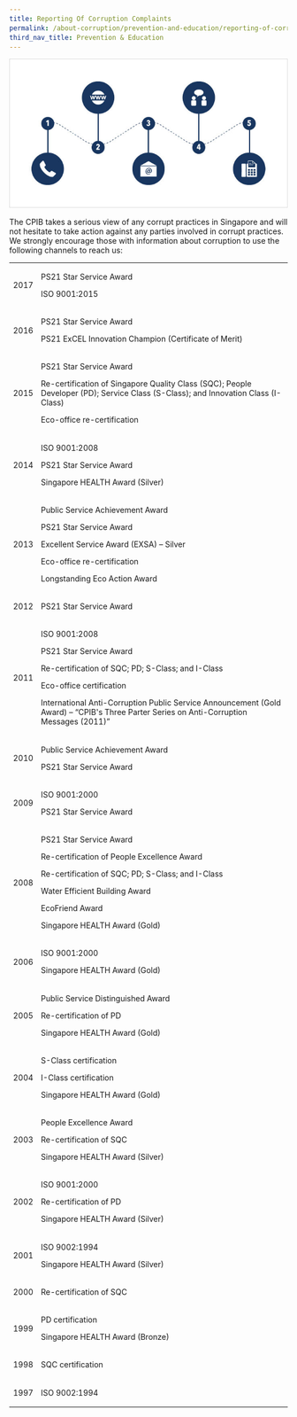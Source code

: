 ```yaml
---
title: Reporting Of Corruption Complaints
permalink: /about-corruption/prevention-and-education/reporting-of-corruption-complaints/
third_nav_title: Prevention & Education
---
```


<img src="/images/abt-corruption_rept-corruption-complaints.jpg" alt="reporting of corruption complaints">

The CPIB takes a serious view of any corrupt practices in Singapore and will not hesitate to take action against any parties involved in corrupt practices. We strongly encourage those with information about corruption to use the following channels to reach us:

<table>


  <tr>
  <td><p>2017</p></td>
    <td>
      <p>PS21 Star Service Award</p>
      <p>ISO 9001:2015</p>
    </td>
  </tr>

  <tr>
    <td><p>2016</p></td>
    <td>
      <p>PS21 Star Service Award</p>
      <p>PS21 ExCEL Innovation Champion (Certificate of Merit)</p>
    </td>
  </tr>

  <tr>
    <td><p>2015</p></td>
    <td>
      <p>PS21 Star Service Award</p>
      <p>Re-certification of Singapore Quality Class (SQC); People Developer (PD); Service Class (S-Class); and Innovation Class (I-Class)</p>
      <p>Eco-office re-certification</p>
    </td>
  </tr>

  <tr>
    <td><p>2014</p></td>
    <td>
      <p>ISO 9001:2008</p>
      <p>PS21 Star Service Award</p>
      <p>Singapore HEALTH Award (Silver)</p>
    </td>
  </tr>

  <tr>
    <td><p>2013</p></td>
    <td>
      <p>Public Service Achievement Award</p>
      <p>PS21 Star Service Award</p>
      <p>Excellent Service Award (EXSA) – Silver</p>
      <p>Eco-office re-certification</p>
      <p>Longstanding Eco Action Award</p>
    </td>
  </tr>
  
  <tr>
    <td><p>2012</p></td>
    <td>
      <p>PS21 Star Service Award</p>
    </td>
  </tr>

  <tr>
    <td><p>2011</p></td>
    <td>
      <p>ISO 9001:2008</p>
      <p>PS21 Star Service Award</p>
      <p>Re-certification of SQC; PD; S-Class; and I-Class</p>
      <p>Eco-office certification</p>
      <p>International Anti-Corruption Public Service Announcement (Gold Award) – “CPIB's Three Parter Series on Anti-Corruption Messages (2011)”</p>
    </td>
  </tr>

  <tr>
    <td><p>2010</p></td>
    <td>
      <p>Public Service Achievement Award</p>
      <p>PS21 Star Service Award</p>
    </td>
  </tr>

  <tr>
    <td><p>2009</p></td>
    <td>
      <p>ISO 9001:2000</p>
      <p>PS21 Star Service Award</p>
    </td>
  </tr>

  <tr>
    <td><p>2008</p></td>
    <td>
      <p>PS21 Star Service Award</p>
      <p>Re-certification of People Excellence Award</p>
      <p>Re-certification of SQC; PD; S-Class; and I-Class</p>
      <p>Water Efficient Building Award</p>
      <p>EcoFriend Award</p>
      <p>Singapore HEALTH Award (Gold)</p>
      </td>
  </tr>

  <tr>
    <td><p>2006</p></td>
    <td>
      <p>ISO 9001:2000</p>
      <p>Singapore HEALTH Award (Gold)</p>
    </td>
  </tr>

  <tr>
    <td><p>2005</p></td>
    <td>
      <p>Public Service Distinguished Award</p>
      <p>Re-certification of PD</p>
      <p>Singapore HEALTH Award (Gold)</p>
    </td>
  </tr>

  <tr>
    <td><p>2004</p></td>
    <td>
      <p>S-Class certification</p>
      <p>I-Class certification</p>
      <p>Singapore HEALTH Award (Gold)</p>
    </td>
  </tr>

  <tr>
    <td><p>2003</p></td>
    <td>
      <p>People Excellence Award</p>
      <p>Re-certification of SQC</p>
      <p>Singapore HEALTH Award (Silver)</p>
    </td>
  </tr>

  <tr>
    <td><p>2002</p></td>
    <td>
      <p>ISO 9001:2000</p>
      <p>Re-certification of PD</p>
      <p>Singapore HEALTH Award (Silver)</p>
    </td>
  </tr>

  <tr>
    <td><p>2001</p></td>
    <td>
      <p>ISO 9002:1994</p>
      <p>Singapore HEALTH Award (Silver)</p>
    </td>
  </tr>

  <tr>
    <td><p>2000</p></td>
    <td>
      <p>Re-certification of SQC</p>
    </td>
  </tr>

  <tr>
    <td><p>1999</p></td>
    <td>
      <p>PD certification</p>
      <p>Singapore HEALTH Award (Bronze)</p>
    </td>
  </tr>

  <tr>
    <td><p>1998</p></td>
    <td>
      <p>SQC certification</p>
    </td>
  </tr>

  <tr>
    <td><p>1997</p></td>
    <td>
      <p>ISO 9002:1994</p>
    </td>
  </tr>

</table>
